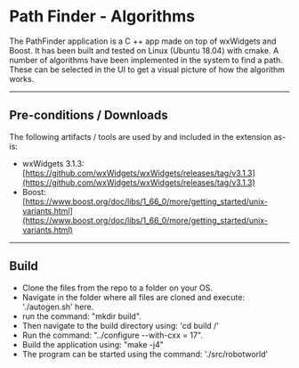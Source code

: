 # Path Finder - Algorithms

The PathFinder application is a C ++ app made on top of wxWidgets and Boost. It has been built and tested on Linux (Ubuntu 18.04) with cmake.
A number of algorithms have been implemented in the system to find a path. These can be selected in the UI to get a visual picture of how the algorithm works.

---

## Pre-conditions / Downloads

The following artifacts / tools are used by and included in the extension as-is:

- wxWidgets 3.1.3: [https://github.com/wxWidgets/wxWidgets/releases/tag/v3.1.3](https://github.com/wxWidgets/wxWidgets/releases/tag/v3.1.3)
- Boost: [https://www.boost.org/doc/libs/1_66_0/more/getting_started/unix-variants.html](https://www.boost.org/doc/libs/1_66_0/more/getting_started/unix-variants.html)

---

## Build

- Clone the files from the repo to a folder on your OS. 
- Navigate in the folder where all files are cloned and execute: './autogen.sh' here. 
- run the command: "mkdir build". 
- Then navigate to the build directory using: 'cd build /' 
- Run the command: "../configure --with-cxx = 17". 
- Build the application using: "make -j4"
- The program can be started using the command: './src/robotworld'

